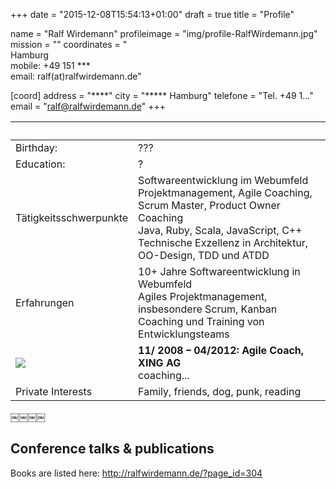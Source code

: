 +++
date = "2015-12-08T15:54:13+01:00"
draft = true
title = "Profile"

name 			= "Ralf Wirdemann"
profileimage 	= "img/profile-RalfWirdemann.jpg"
mission 		= ""
coordinates 	= "****<br>**** Hamburg<br>mobile: +49 151 ***<br>email: ralf(at)ralfwirdemann.de"


[coord]
	address = "****"
	city = "***** Hamburg"
	telefone = "Tel. +49 1..."
	email = "ralf@ralfwirdemann.de"
+++

&nbsp;  | &nbsp;
--------|-------
Birthday:  | ???
Education: | ?
Tätigkeitsschwerpunkte | Softwareentwicklung im Webumfeld<br>Projektmanagement, Agile Coaching, Scrum Master, Product Owner Coaching<br>Java, Ruby, Scala, JavaScript, C++<br>Technische Exzellenz in Architektur, OO-Design, TDD und ATDD
Erfahrungen | 10+ Jahre Softwareentwicklung in Webumfeld<br>Agiles Projektmanagement, insbesondere Scrum, Kanban<br>Coaching und Training von Entwicklungsteams
<img src="https://corporate.xing.com/typo3temp/pics/b994770776.jpg"> |**11/ 2008 – 04/2012: Agile Coach, XING AG**<br>coaching...
Private Interests | Family, friends, dog, punk, reading



￼￼￼￼
## Conference talks & publications

Books are listed here: http://ralfwirdemann.de/?page_id=304

